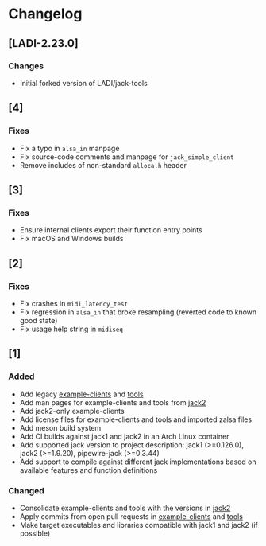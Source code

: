# Changelog

## [LADI-2.23.0]
### Changes
- Initial forked version of LADI/jack-tools

## [4]

### Fixes
- Fix a typo in `alsa_in` manpage
- Fix source-code comments and manpage for `jack_simple_client`
- Remove includes of non-standard `alloca.h` header

## [3]

### Fixes
- Ensure internal clients export their function entry points
- Fix macOS and Windows builds

## [2]

### Fixes
- Fix crashes in `midi_latency_test`
- Fix regression in `alsa_in` that broke resampling (reverted code to known good state)
- Fix usage help string in `midiseq`

## [1]

### Added
- Add legacy [example-clients](https://github.com/jackaudio/example-clients)
  and [tools](https://github.com/jackaudio/tools)
- Add man pages for example-clients and tools from
  [jack2](https://github.com/jackaudio/jack2)
- Add jack2-only example-clients
- Add license files for example-clients and tools and imported zalsa files
- Add meson build system
- Add CI builds against jack1 and jack2 in an Arch Linux container
- Add supported jack version to project description: jack1 (>=0.126.0), jack2
  (>=1.9.20), pipewire-jack (>=0.3.44)
- Add support to compile against different jack implementations based on
  available features and function definitions

### Changed
- Consolidate example-clients and tools with the versions in
  [jack2](https://github.com/jackaudio/jack2)
- Apply commits from open pull requests in
  [example-clients](https://github.com/jackaudio/example-clients) and
  [tools](https://github.com/jackaudio/tools)
- Make target executables and libraries compatible with jack1 and jack2 (if
  possible)
